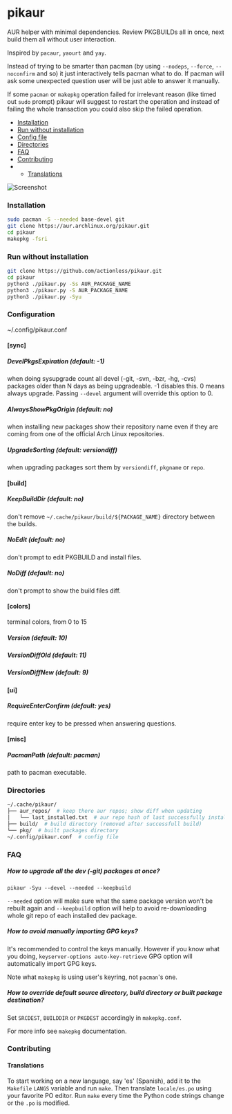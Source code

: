 # pikaur

AUR helper with minimal dependencies. Review PKGBUILDs all in once, next build them all without user interaction.

Inspired by `pacaur`, `yaourt` and `yay`.

Instead of trying to be smarter than pacman (by using `--nodeps`, `--force`, `--noconfirm` and so) it just interactively tells pacman what to do. If pacman will ask some unexpected question user will be just able to answer it manually.

If some `pacman` or `makepkg` operation failed for irrelevant reason (like timed out `sudo` prompt) pikaur will suggest to restart the operation and instead of failing the whole transaction you could also skip the failed operation.

* [Installation](#installation "")
* [Run without installation](#run-without-installation "")
* [Config file](#configuration "")
* [Directories](#directories "")
* [FAQ](#faq "")
* [Contributing](#contributing "")
* - [Translations](#translations "")

![Screenshot](https://github.com/actionless/pikaur/blob/master/screenshots/package_update.png "Screenshot")


### Installation

```sh
sudo pacman -S --needed base-devel git
git clone https://aur.archlinux.org/pikaur.git
cd pikaur
makepkg -fsri
```


### Run without installation

```sh
git clone https://github.com/actionless/pikaur.git
cd pikaur
python3 ./pikaur.py -Ss AUR_PACKAGE_NAME
python3 ./pikaur.py -S AUR_PACKAGE_NAME
python3 ./pikaur.py -Syu
```



### Configuration

~/.config/pikaur.conf


#### [sync]

##### DevelPkgsExpiration (default: -1)
when doing sysupgrade count all devel (-git, -svn, -bzr, -hg, -cvs) packages older than N days as being upgradeable.
-1 disables this.
0 means always upgrade.
Passing `--devel` argument will override this option to 0.

##### AlwaysShowPkgOrigin (default: no)
when installing new packages show their repository name even if they are coming from one of the official Arch Linux repositories.

##### UpgradeSorting (default: versiondiff)
when upgrading packages sort them by `versiondiff`, `pkgname` or `repo`.


#### [build]

##### KeepBuildDir (default: no)
don't remove `~/.cache/pikaur/build/${PACKAGE_NAME}` directory between the builds.

##### NoEdit (default: no)
don't prompt to edit PKGBUILD and install files.

##### NoDiff (default: no)
don't prompt to show the build files diff.

#### [colors]

terminal colors, from 0 to 15

##### Version (default: 10)
##### VersionDiffOld (default: 11)
##### VersionDiffNew (default: 9)


#### [ui]

##### RequireEnterConfirm (default: yes)
require enter key to be pressed when answering questions.


#### [misc]

##### PacmanPath (default: pacman)
path to pacman executable.






### Directories

```sh
~/.cache/pikaur/
├── aur_repos/  # keep there aur repos; show diff when updating
│   └── last_installed.txt  # aur repo hash of last successfully installed package
├── build/  # build directory (removed after successfull build)
└── pkg/  # built packages directory
~/.config/pikaur.conf  # config file
```

### FAQ

##### How to upgrade all the dev (-git) packages at once?

`pikaur -Syu --devel --needed --keepbuild`

`--needed` option will make sure what the same package version won't be rebuilt again
and `--keepbuild` option will help to avoid re-downloading whole git repo of each installed dev package.

##### How to avoid manually importing GPG keys?

It's recommended to control the keys manually. However if you know what you doing, `keyserver-options auto-key-retrieve` GPG option will automatically import GPG keys.

Note what `makepkg` is using user's keyring, not `pacman`'s one.

##### How to override default source directory, build directory or built package destination?

Set `SRCDEST`, `BUILDDIR` or `PKGDEST` accordingly in `makepkg.conf`.

For more info see `makepkg` documentation.


### Contributing

#### Translations

To start working on a new language, say 'es' (Spanish), add it to the
`Makefile` `LANGS` variable and run `make`. Then translate `locale/es.po` using
your favorite PO editor. Run `make` every time the Python code strings change
or the `.po` is modified.
